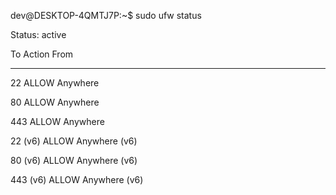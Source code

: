 dev@DESKTOP-4QMTJ7P:~$ sudo ufw status

Status: active

To                         Action      From

--                         ------      ----

22                         ALLOW       Anywhere

80                         ALLOW       Anywhere

443                        ALLOW       Anywhere

22 (v6)                    ALLOW       Anywhere (v6)

80 (v6)                    ALLOW       Anywhere (v6)

443 (v6)                   ALLOW       Anywhere (v6)

